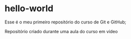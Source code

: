 # hello-world
Esse é o meu primeiro repositório do curso de Git e GitHub;

Repositório criado durante uma aula do curso em vídeo 